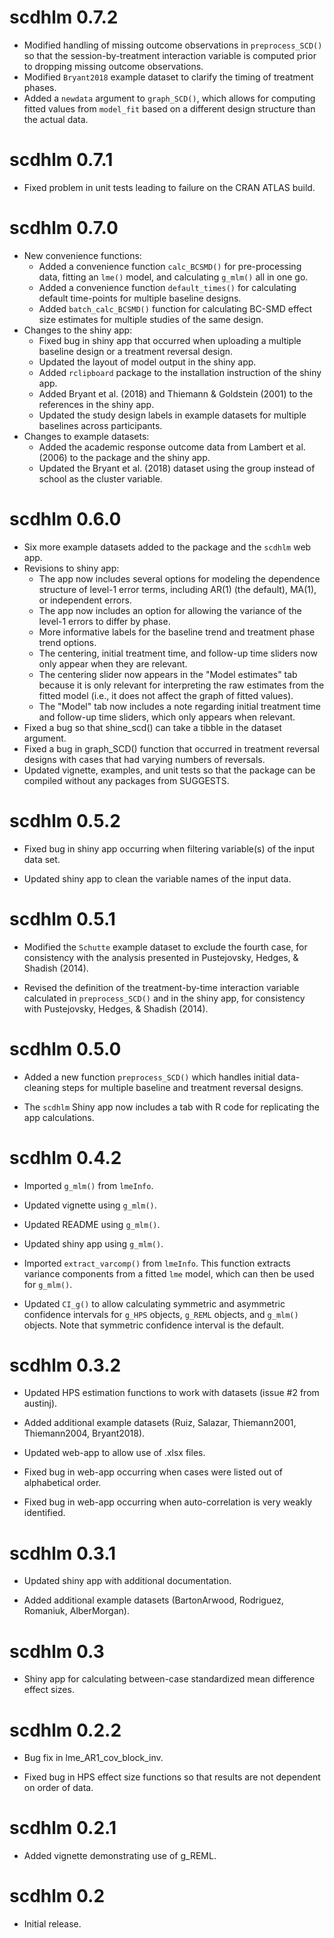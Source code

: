 # scdhlm 0.7.2

* Modified handling of missing outcome observations in `preprocess_SCD()` so that the session-by-treatment interaction variable is computed prior to dropping missing outcome observations. 
* Modified `Bryant2018` example dataset to clarify the timing of treatment phases.
* Added a `newdata` argument to `graph_SCD()`, which allows for computing fitted values from `model_fit` based on a different design structure than the actual data.

# scdhlm 0.7.1

* Fixed problem in unit tests leading to failure on the CRAN ATLAS build. 

# scdhlm 0.7.0

* New convenience functions:
  * Added a convenience function `calc_BCSMD()` for pre-processing data, fitting an `lme()` model, and calculating `g_mlm()` all in one go.
  * Added a convenience function `default_times()` for calculating default time-points for multiple baseline designs.
  * Added `batch_calc_BCSMD()` function for calculating BC-SMD effect size estimates for multiple studies of the same design.
* Changes to the shiny app:
  * Fixed bug in shiny app that occurred when uploading a multiple baseline design or a treatment reversal design.
  * Updated the layout of model output in the shiny app.
  * Added `rclipboard` package to the installation instruction of the shiny app.
  * Added Bryant et al. (2018) and Thiemann & Goldstein (2001) to the references in the shiny app.
  * Updated the study design labels in example datasets for multiple baselines across participants.
* Changes to example datasets:
  * Added the academic response outcome data from Lambert et al. (2006) to the package and the shiny app.
  * Updated the Bryant et al. (2018) dataset using the group instead of school as the cluster variable.


# scdhlm 0.6.0

* Six more example datasets added to the package and the `scdhlm` web app.
* Revisions to shiny app: 
  * The app now includes several options for modeling the dependence structure of level-1 error terms, including AR(1) (the default), MA(1), or independent errors.
  * The app now includes an option for allowing the variance of the level-1 errors to differ by phase.
  * More informative labels for the baseline trend and treatment phase trend options.
  * The centering, initial treatment time, and follow-up time sliders now only appear when they are relevant. 
  * The centering slider now appears in the "Model estimates" tab because it is only relevant for interpreting the raw estimates from the fitted model (i.e., it does not affect the graph of fitted values). 
  * The "Model" tab now includes a note regarding initial treatment time and follow-up time sliders, which only appears when relevant.
* Fixed a bug so that shine_scd() can take a tibble in the dataset argument.
* Fixed a bug in graph_SCD() function that occurred in treatment reversal designs with cases that had varying numbers of reversals.
* Updated vignette, examples, and unit tests so that the package can be compiled without any packages from SUGGESTS.

# scdhlm 0.5.2

* Fixed bug in shiny app occurring when filtering variable(s) of the input data set.

* Updated shiny app to clean the variable names of the input data.

# scdhlm 0.5.1

* Modified the `Schutte` example dataset to exclude the fourth case, for consistency with the analysis presented in Pustejovsky, Hedges, & Shadish (2014).

* Revised the definition of the treatment-by-time interaction variable calculated in `preprocess_SCD()` and in the shiny app, for consistency with Pustejovsky, Hedges, & Shadish (2014).

# scdhlm 0.5.0

* Added a new function `preprocess_SCD()` which handles initial data-cleaning steps for multiple baseline and treatment reversal designs.

* The `scdhlm` Shiny app now includes a tab with R code for replicating the app calculations.

# scdhlm 0.4.2

* Imported `g_mlm()` from `lmeInfo`.

* Updated vignette using `g_mlm()`.

* Updated README using `g_mlm()`.

* Updated shiny app using `g_mlm()`.

* Imported `extract_varcomp()` from `lmeInfo`. This function extracts variance components from a fitted `lme` model, which can then be used for `g_mlm()`.

* Updated `CI_g()` to allow calculating symmetric and asymmetric confidence intervals for `g_HPS` objects, `g_REML` objects, and `g_mlm()` objects. Note that symmetric confidence interval is the default.

# scdhlm 0.3.2

* Updated HPS estimation functions to work with datasets (issue #2 from austinj).

* Added additional example datasets (Ruiz, Salazar, Thiemann2001, Thiemann2004, Bryant2018).

* Updated web-app to allow use of .xlsx files.

* Fixed bug in web-app occurring when cases were listed out of alphabetical order.

* Fixed bug in web-app occurring when auto-correlation is very weakly identified.

# scdhlm 0.3.1

* Updated shiny app with additional documentation.

* Added additional example datasets (BartonArwood, Rodriguez, Romaniuk, AlberMorgan).

# scdhlm 0.3

* Shiny app for calculating between-case standardized mean difference effect sizes.

# scdhlm 0.2.2

* Bug fix in lme_AR1_cov_block_inv.

* Fixed bug in HPS effect size functions so that results are not dependent on order of data.

# scdhlm 0.2.1

* Added vignette demonstrating use of g_REML.

# scdhlm 0.2

* Initial release.
